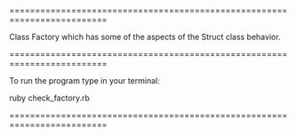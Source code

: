 =========================================================================

Class Factory which has some of the aspects of the Struct class behavior.

=========================================================================

To run the program type in your terminal:

ruby check_factory.rb 

=========================================================================